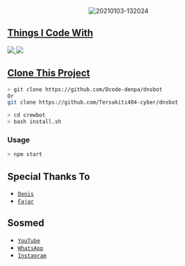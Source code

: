 <p align="center">
<img src=https://i.ibb.co/P4Frm59/Crew-Bot-20210606-233555.jpg" alt="20210103-132024" border="0">
</p>
<p align="center">
<a href="https://github.com/Dcode-denpa">
</p>

  
## Things I Code With
<p>
    <img
        src="https://img.shields.io/badge/node.js%20-%2343853D.svg?&style=for-the-badge&logo=node.js&logoColor=white" />
    <img
        src="https://img.shields.io/badge/javascript%20-%23323330.svg?&style=for-the-badge&logo=javascript&logoColor=%23F7DF1E" />



## Clone This Project

```bash
> git clone https://github.com/Dcode-denpa/dnsbot
Or
git clone https://github.com/Tersakiti404-cyber/dnsbot
```

```bash
> cd crewbot
> bash install.sh
```

### Usage
```bash
> npm start
```


## Special Thanks To
* [`Denis`](https://github.com/Dcode-denpa)
* [`Fajar`](https://github.com/Tersakiti404-cyber)


## Sosmed
* [`YouTube`](https://youtube.com/channel/UCdAlsvg9B6llWCWV8JMNhug)
* [`WhatsApp`](https://chat.whatsapp.com/IOVK5UkKVS31Ad1205zeaX)
* [`Instagram`](https://instagram.com/denssptraa)
